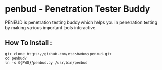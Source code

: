 # penbud - Penetration Tester Buddy

PENBUD is penetration testing buddy which helps you in penetration testing by making various important tools interactive.


## How To Install :  

```
git clone https://github.com/etc5had0w/penbud.git
cd penbud/
ln -s ${PWD}/penbud.py /usr/bin/penbud
```

